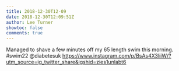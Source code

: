 ```yaml
---
title: 2018-12-30T12-09
date: 2018-12-30T12:09:51Z
author: Lee Turner
showtoc: false
comments: true
---
```


Managed to shave a few minutes off my 65 length swim this morning. #swim22 @diabetesuk https://www.instagram.com/p/BsAs4X3liiW/?utm_source=ig_twitter_share&igshid=zies1unlabt6

